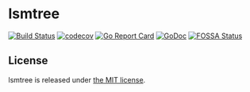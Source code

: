 # lsmtree

[![Build Status](https://travis-ci.com/krasun/lsmtree.svg?branch=main)](https://travis-ci.com/krasun/lsmtree)
[![codecov](https://codecov.io/gh/krasun/lsmtree/branch/main/graph/badge.svg?token=8NU6LR4FQD)](https://codecov.io/gh/krasun/lsmtree)
[![Go Report Card](https://goreportcard.com/badge/github.com/krasun/lsmtree)](https://goreportcard.com/report/github.com/krasun/lsmtree)
[![GoDoc](https://godoc.org/https://godoc.org/github.com/krasun/lsmtree?status.svg)](https://godoc.org/github.com/krasun/lsmtree)
[![FOSSA Status](https://app.fossa.com/api/projects/git%2Bgithub.com%2Fkrasun%2Flsmtree.svg?type=shield)](https://app.fossa.com/projects/git%2Bgithub.com%2Fkrasun%2Flsmtree?ref=badge_shield)

## License 

lsmtree is released under [the MIT license](LICENSE).